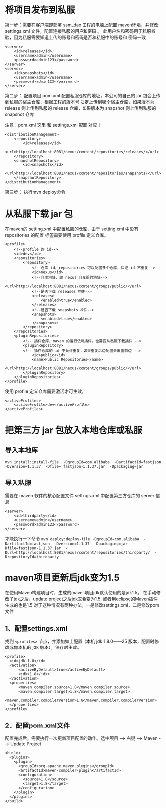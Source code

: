 # 将项目发布到私服

第一步：需要在客户端即部署 ssm_dao 工程的电脑上配置 maven环境，并修改 settings.xml
文件，配置连接私服的用户和密码 。
此用户名和密码用于私服校验，因为私服需要知道上传的账号和密码是否和私服中的账号和
密码一致

```
<server>
    <id>releases</id>
    <username>admin</username>
    <password>admin123</password>
</server>
<server>
    <id>snapshots</id>
    <username>admin</username>
    <password>admin123</password>
</server>
```

第二步： 配置项目 pom.xml 
配置私服仓库的地址，本公司的自己的 jar 包会上传到私服的宿主仓库，根据工程的版本号
决定上传到哪个宿主仓库，如果版本为 release 则上传到私服的 release 仓库，如果版本为
snapshot 则上传到私服的 snapshot 仓库

注意：pom.xml 这里<id> 和 settings.xml 配置 <id> 对应！

```
<distributionManagement>
    <repository>
        <id>releases</id>
        <url>http://localhost:8081/nexus/content/repositories/releases/</url>
    </repository>
    <snapshotRepository>
        <id>snapshots</id>
        <url>http://localhost:8081/nexus/content/repositories/snapshots/</url>
    </snapshotRepository>
</distributionManagement>
```

第三步： 执行mvn deploy命令

# 从私服下载 jar 包

在maven的 setting.xml 中配置私服的仓库，由于 setting.xml 中没有 repositories 的配置
标签需要使用 profile 定义仓库。
```
<profile> 
    <!--profile 的 id-->
    <id>dev</id> 
    <repositories> 
        <repository> 
            <!--仓库 id，repositories 可以配置多个仓库，保证 id 不重复-->
            <id>nexus</id> 
            <!--仓库地址，即 nexus 仓库组的地址-->
            <url>http://localhost:8081/nexus/content/groups/public/</url> 
            <!--是否下载 releases 构件-->
            <releases> 
                <enabled>true</enabled> 
            </releases> 
            <!--是否下载 snapshots 构件-->
            <snapshots> 
                <enabled>true</enabled> 
            </snapshots> 
        </repository> 
    </repositories> 
    <pluginRepositories> 
        <!-- 插件仓库，maven 的运行依赖插件，也需要从私服下载插件 -->
        <pluginRepository> 
        <!-- 插件仓库的 id 不允许重复，如果重复后边配置会覆盖前边 -->
            <id>public</id> 
            <name>Public Repositories</name> 
            <url>http://localhost:8081/nexus/content/groups/public/</url> 
        </pluginRepository> 
    </pluginRepositories> 
</profile> 
```
使用 profile 定义仓库需要激活才可生效。
```
<activeProfiles>
    <activeProfile>dev</activeProfile>
</activeProfiles>
```

# 把第三方 jar 包放入本地仓库或私服

## 导入本地库

`mvn install:install-file 
-DgroupId=com.alibaba 
-DartifactId=fastjson 
-Dversion=1.1.37 
-Dfile= fastjson-1.1.37.jar 
-Dpackaging=jar`

## 导入私服

需要在 maven 软件的核心配置文件 settings.xml 中配置第三方仓库的 server 信息
```
<server> 
    <id>thirdparty</id> 
    <username>admin</username>
    <password>admin123</password> 
</server>
```
才能执行一下命令
`mvn deploy:deploy-file
-DgroupId=com.alibaba 
-DartifactId=fastjson 
-Dversion=1.1.37 
-Dpackaging=jar 
-Dfile=fastjson-1.1.37.jar 
-Durl=http://localhost:8081/nexus/content/repositories/thirdparty/ 
-DrepositoryId=thirdparty`

# maven项目更新后jdk变为1.5

在使用Maven构建项目时，生成的maven项目jdk默认使用的是jdk1.5。
在手动修改了jdk之后，update project之后jdk又会变为1.5.
或者用eclipse的Maven插件生成的也是1.5
对于这种情况有两种办法，一是修改settings.xml，二是修改pom文件

## 1、配置settings.xml
找到 `<profiles>` 节点，并添加如上配置（本机 jdk 1.8.0——25 版本，配置时修改成你本机的 jdk 版本），保存后生效。
```
<profile>    
  <id>jdk-1.8</id>    
  <activation>    
      <activeByDefault>true</activeByDefault>    
      <jdk>1.8</jdk>    
  </activation>    
  <properties>    
      <maven.compiler.source>1.8</maven.compiler.source>    
      <maven.compiler.target>1.8</maven.compiler.target>    
      <maven.compiler.compilerVersion>1.8</maven.compiler.compilerVersion>    
  </properties>    
</profile>
```

## 2、配置pom.xml文件
配置完成后，需要执行一次更新项目配置的动作。选中项目 --> 右键 --> Maven --> Update Project
```
<build>
  <plugins>
    <plugin>
      <groupId>org.apache.maven.plugins</groupId>
      <artifactId>maven-compiler-plugin</artifactId>
      <configuration>
        <source>1.8</source>
        <target>1.8</target>
      </configuration>
    </plugin>
  </plugins>
</build>
```
